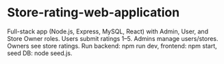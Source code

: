 # Store-rating-web-application
Full-stack app (Node.js, Express, MySQL, React) with Admin, User, and Store Owner roles. Users submit ratings 1–5. Admins manage users/stores. Owners see store ratings. Run backend: npm run dev, frontend: npm start, seed DB: node seed.js.
